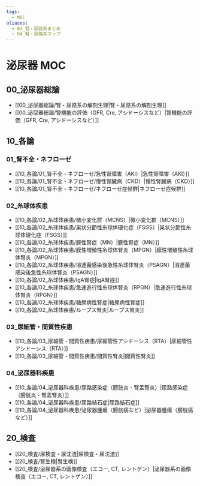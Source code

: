 ```yaml
---
tags:
  - MOC
aliases:
  - 04_腎・尿路系まとめ
  - 04_腎・尿路系マップ
---
```


# 泌尿器 MOC

## 00_泌尿器総論
- [[00_泌尿器総論/腎・尿路系の解剖生理|腎・尿路系の解剖生理]]
- [[00_泌尿器総論/腎機能の評価（GFR, Cre, アシドーシスなど）|腎機能の評価（GFR, Cre, アシドーシスなど）]]

## 10_各論
### 01_腎不全・ネフローゼ
- [[10_各論/01_腎不全・ネフローゼ/急性腎障害（AKI）|急性腎障害（AKI）]]
- [[10_各論/01_腎不全・ネフローゼ/慢性腎臓病（CKD）|慢性腎臓病（CKD）]]
- [[10_各論/01_腎不全・ネフローゼ/ネフローゼ症候群|ネフローゼ症候群]]

### 02_糸球体疾患
- [[10_各論/02_糸球体疾患/微小変化群（MCNS）|微小変化群（MCNS）]]
- [[10_各論/02_糸球体疾患/巣状分節性糸球体硬化症（FSGS）|巣状分節性糸球体硬化症（FSGS）]]
- [[10_各論/02_糸球体疾患/膜性腎症（MN）|膜性腎症（MN）]]
- [[10_各論/02_糸球体疾患/膜性増殖性糸球体腎炎（MPGN）|膜性増殖性糸球体腎炎（MPGN）]]
- [[10_各論/02_糸球体疾患/溶連菌感染後急性糸球体腎炎（PSAGN）|溶連菌感染後急性糸球体腎炎（PSAGN）]]
- [[10_各論/02_糸球体疾患/IgA腎症|IgA腎症]]
- [[10_各論/02_糸球体疾患/急速進行性糸球体腎炎（RPGN）|急速進行性糸球体腎炎（RPGN）]]
- [[10_各論/02_糸球体疾患/糖尿病性腎症|糖尿病性腎症]]
- [[10_各論/02_糸球体疾患/ループス腎炎|ループス腎炎]]

### 03_尿細管・間質性疾患
- [[10_各論/03_尿細管・間質性疾患/尿細管性アシドーシス（RTA）|尿細管性アシドーシス（RTA）]]
- [[10_各論/03_尿細管・間質性疾患/間質性腎炎|間質性腎炎]]

### 04_泌尿器科疾患
- [[10_各論/04_泌尿器科疾患/尿路感染症（膀胱炎・腎盂腎炎）|尿路感染症（膀胱炎・腎盂腎炎）]]
- [[10_各論/04_泌尿器科疾患/尿路結石症|尿路結石症]]
- [[10_各論/04_泌尿器科疾患/泌尿器腫瘍（膀胱癌など）|泌尿器腫瘍（膀胱癌など）]]

## 20_検査
- [[20_検査/尿検査・尿沈渣|尿検査・尿沈渣]]
- [[20_検査/腎生検|腎生検]]
- [[20_検査/泌尿器系の画像検査（エコー, CT, レントゲン）|泌尿器系の画像検査（エコー, CT, レントゲン）]]